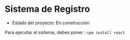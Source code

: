 <h1>Sistema de Registro</h1>

- Estado del proyecto: En construcción

Para ejecutar el sistema, debes poner : 
`` npm install react ``
